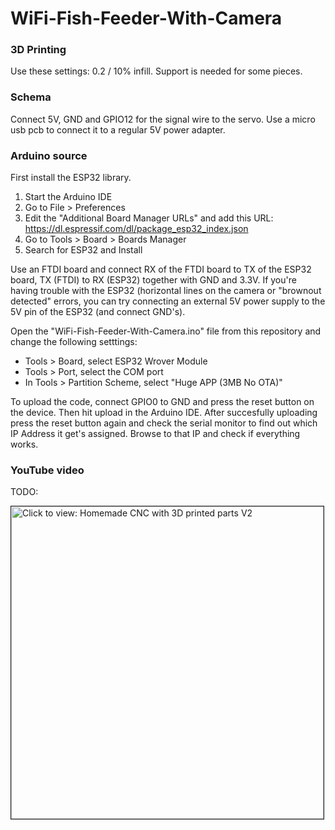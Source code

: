 # WiFi-Fish-Feeder-With-Camera

### 3D Printing

Use these settings: 0.2 / 10% infill. Support is needed for some pieces.

### Schema

Connect 5V, GND and GPIO12 for the signal wire to the servo. Use a micro usb pcb to connect it to a regular 5V power adapter.

### Arduino source

First install the ESP32 library. 
1. Start the Arduino IDE
2. Go to File > Preferences
3. Edit the "Additional Board Manager URLs" and add this URL:
    https://dl.espressif.com/dl/package_esp32_index.json
4. Go to Tools > Board > Boards Manager
5. Search for ESP32 and Install

Use an FTDI board and connect RX of the FTDI board to TX of the ESP32 board, TX (FTDI) to RX (ESP32) together with GND and 3.3V. If you're having trouble with the ESP32 (horizontal lines on the camera or "brownout detected" errors, you can try connecting an external 5V power supply to the 5V pin of the ESP32 (and connect GND's).  

Open the "WiFi-Fish-Feeder-With-Camera.ino" file from this repository and change the following setttings:

* Tools > Board, select ESP32 Wrover Module
* Tools > Port, select the COM port 
* In Tools > Partition Scheme, select "Huge APP (3MB No OTA)"

To upload the code, connect GPIO0 to GND and press the reset button on the device. Then hit upload in the Arduino IDE. After succesfully uploading press the reset button again and check the serial monitor to find out which IP Address it get's assigned. Browse to that IP and check if everything works.

### YouTube video

TODO:

<a href="https://youtu.be/24RslguGy58" target="_blank"><img src="https://img.youtube.com/vi/24RslguGy58/0.jpg" 
alt="Click to view: Homemade CNC with 3D printed parts V2" width="500" border="1" /></a>
